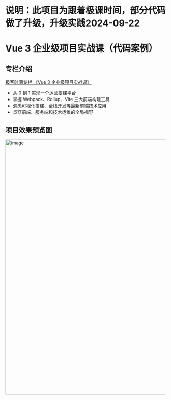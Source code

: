 # 说明：此项目为跟着极课时间，部分代码做了升级，升级实践2024-09-22
# Vue 3 企业级项目实战课（代码案例）

## 专栏介绍

[极客时间专栏 《Vue 3 企业级项目实战课》](https://time.geekbang.com/column/intro/100311101)

- 从 0 到 1 实现一个运营搭建平台
- 掌握 Webpack、Rollup、Vite 三大前端构建工具
- 洞悉可视化搭建、全栈开发等最新前端技术应用
- 贯穿前端、服务端和技术运维的全局视野

## 项目效果预览图

<img width="800" alt="image" src="https://user-images.githubusercontent.com/111127872/210796678-035054d5-ef8f-4a32-8f50-3ee06070c51d.png">

